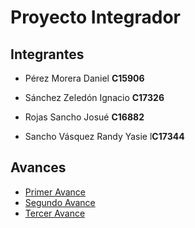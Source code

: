 # Proyecto Integrador

## Integrantes

* Pérez Morera Daniel **C15906**

* Sánchez Zeledón Ignacio **C17326**

* Rojas Sancho Josué **C16882**

* Sancho Vásquez Randy Yasie l**C17344**

## Avances

* [Primer Avance](./Avances/PrimerAvance)
* [Segundo Avance](./Avances/SegundoAvance)
* [Tercer Avance](./Avances/TercerAvance/)

